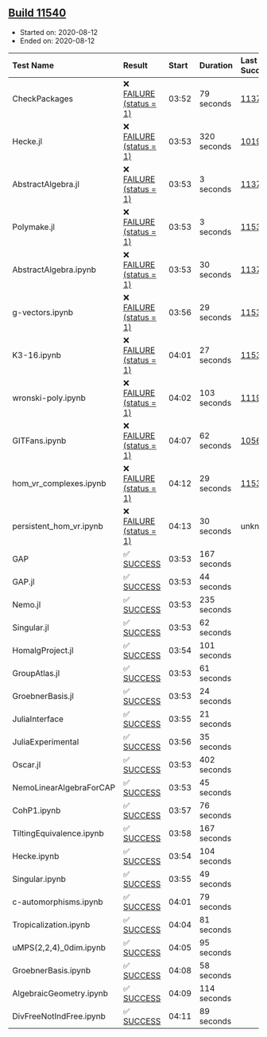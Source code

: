 ## [Build 11540](https://oscarci.mathematik.uni-kl.de/job/oscar/11540/)

* Started on: 2020-08-12
* Ended on: 2020-08-12

| Test Name    | Result | Start | Duration | Last Success | First Failure |
|:-------------|:-------|:------|:---------|:-------------|:--------------|
| CheckPackages | ❌ [FAILURE (status = 1)](https://oscarci.mathematik.uni-kl.de/job/oscar/11540/artifact/logs/build-11540/CheckPackages.log) | 03:52 | 79 seconds | [11376](https://oscarci.mathematik.uni-kl.de/job/oscar/11376/) | [11377](https://oscarci.mathematik.uni-kl.de/job/oscar/11377/) |
| Hecke.jl | ❌ [FAILURE (status = 1)](https://oscarci.mathematik.uni-kl.de/job/oscar/11540/artifact/logs/build-11540/Hecke.jl.log) | 03:53 | 320 seconds | [10197](https://oscarci.mathematik.uni-kl.de/job/oscar/10197/) | [10198](https://oscarci.mathematik.uni-kl.de/job/oscar/10198/) |
| AbstractAlgebra.jl | ❌ [FAILURE (status = 1)](https://oscarci.mathematik.uni-kl.de/job/oscar/11540/artifact/logs/build-11540/AbstractAlgebra.jl.log) | 03:53 | 3 seconds | [11376](https://oscarci.mathematik.uni-kl.de/job/oscar/11376/) | [11377](https://oscarci.mathematik.uni-kl.de/job/oscar/11377/) |
| Polymake.jl | ❌ [FAILURE (status = 1)](https://oscarci.mathematik.uni-kl.de/job/oscar/11540/artifact/logs/build-11540/Polymake.jl.log) | 03:53 | 3 seconds | [11532](https://oscarci.mathematik.uni-kl.de/job/oscar/11532/) | [11533](https://oscarci.mathematik.uni-kl.de/job/oscar/11533/) |
| AbstractAlgebra.ipynb | ❌ [FAILURE (status = 1)](https://oscarci.mathematik.uni-kl.de/job/oscar/11540/artifact/logs/build-11540/AbstractAlgebra.ipynb.log) | 03:53 | 30 seconds | [11376](https://oscarci.mathematik.uni-kl.de/job/oscar/11376/) | [11377](https://oscarci.mathematik.uni-kl.de/job/oscar/11377/) |
| g-vectors.ipynb | ❌ [FAILURE (status = 1)](https://oscarci.mathematik.uni-kl.de/job/oscar/11540/artifact/logs/build-11540/g-vectors.ipynb.log) | 03:56 | 29 seconds | [11532](https://oscarci.mathematik.uni-kl.de/job/oscar/11532/) | [11533](https://oscarci.mathematik.uni-kl.de/job/oscar/11533/) |
| K3-16.ipynb | ❌ [FAILURE (status = 1)](https://oscarci.mathematik.uni-kl.de/job/oscar/11540/artifact/logs/build-11540/K3-16.ipynb.log) | 04:01 | 27 seconds | [11532](https://oscarci.mathematik.uni-kl.de/job/oscar/11532/) | [11533](https://oscarci.mathematik.uni-kl.de/job/oscar/11533/) |
| wronski-poly.ipynb | ❌ [FAILURE (status = 1)](https://oscarci.mathematik.uni-kl.de/job/oscar/11540/artifact/logs/build-11540/wronski-poly.ipynb.log) | 04:02 | 103 seconds | [11192](https://oscarci.mathematik.uni-kl.de/job/oscar/11192/) | [11193](https://oscarci.mathematik.uni-kl.de/job/oscar/11193/) |
| GITFans.ipynb | ❌ [FAILURE (status = 1)](https://oscarci.mathematik.uni-kl.de/job/oscar/11540/artifact/logs/build-11540/GITFans.ipynb.log) | 04:07 | 62 seconds | [10566](https://oscarci.mathematik.uni-kl.de/job/oscar/10566/) | [10567](https://oscarci.mathematik.uni-kl.de/job/oscar/10567/) |
| hom_vr_complexes.ipynb | ❌ [FAILURE (status = 1)](https://oscarci.mathematik.uni-kl.de/job/oscar/11540/artifact/logs/build-11540/hom_vr_complexes.ipynb.log) | 04:12 | 29 seconds | [11532](https://oscarci.mathematik.uni-kl.de/job/oscar/11532/) | [11533](https://oscarci.mathematik.uni-kl.de/job/oscar/11533/) |
| persistent_hom_vr.ipynb | ❌ [FAILURE (status = 1)](https://oscarci.mathematik.uni-kl.de/job/oscar/11540/artifact/logs/build-11540/persistent_hom_vr.ipynb.log) | 04:13 | 30 seconds | unknown | unknown |
| GAP | ✅ [SUCCESS](https://oscarci.mathematik.uni-kl.de/job/oscar/11540/artifact/logs/build-11540/GAP.log) | 03:53 | 167 seconds |  |  |
| GAP.jl | ✅ [SUCCESS](https://oscarci.mathematik.uni-kl.de/job/oscar/11540/artifact/logs/build-11540/GAP.jl.log) | 03:53 | 44 seconds |  |  |
| Nemo.jl | ✅ [SUCCESS](https://oscarci.mathematik.uni-kl.de/job/oscar/11540/artifact/logs/build-11540/Nemo.jl.log) | 03:53 | 235 seconds |  |  |
| Singular.jl | ✅ [SUCCESS](https://oscarci.mathematik.uni-kl.de/job/oscar/11540/artifact/logs/build-11540/Singular.jl.log) | 03:53 | 62 seconds |  |  |
| HomalgProject.jl | ✅ [SUCCESS](https://oscarci.mathematik.uni-kl.de/job/oscar/11540/artifact/logs/build-11540/HomalgProject.jl.log) | 03:54 | 101 seconds |  |  |
| GroupAtlas.jl | ✅ [SUCCESS](https://oscarci.mathematik.uni-kl.de/job/oscar/11540/artifact/logs/build-11540/GroupAtlas.jl.log) | 03:53 | 61 seconds |  |  |
| GroebnerBasis.jl | ✅ [SUCCESS](https://oscarci.mathematik.uni-kl.de/job/oscar/11540/artifact/logs/build-11540/GroebnerBasis.jl.log) | 03:53 | 24 seconds |  |  |
| JuliaInterface | ✅ [SUCCESS](https://oscarci.mathematik.uni-kl.de/job/oscar/11540/artifact/logs/build-11540/JuliaInterface.log) | 03:55 | 21 seconds |  |  |
| JuliaExperimental | ✅ [SUCCESS](https://oscarci.mathematik.uni-kl.de/job/oscar/11540/artifact/logs/build-11540/JuliaExperimental.log) | 03:56 | 35 seconds |  |  |
| Oscar.jl | ✅ [SUCCESS](https://oscarci.mathematik.uni-kl.de/job/oscar/11540/artifact/logs/build-11540/Oscar.jl.log) | 03:53 | 402 seconds |  |  |
| NemoLinearAlgebraForCAP | ✅ [SUCCESS](https://oscarci.mathematik.uni-kl.de/job/oscar/11540/artifact/logs/build-11540/NemoLinearAlgebraForCAP.log) | 03:53 | 45 seconds |  |  |
| CohP1.ipynb | ✅ [SUCCESS](https://oscarci.mathematik.uni-kl.de/job/oscar/11540/artifact/logs/build-11540/CohP1.ipynb.log) | 03:57 | 76 seconds |  |  |
| TiltingEquivalence.ipynb | ✅ [SUCCESS](https://oscarci.mathematik.uni-kl.de/job/oscar/11540/artifact/logs/build-11540/TiltingEquivalence.ipynb.log) | 03:58 | 167 seconds |  |  |
| Hecke.ipynb | ✅ [SUCCESS](https://oscarci.mathematik.uni-kl.de/job/oscar/11540/artifact/logs/build-11540/Hecke.ipynb.log) | 03:54 | 104 seconds |  |  |
| Singular.ipynb | ✅ [SUCCESS](https://oscarci.mathematik.uni-kl.de/job/oscar/11540/artifact/logs/build-11540/Singular.ipynb.log) | 03:55 | 49 seconds |  |  |
| c-automorphisms.ipynb | ✅ [SUCCESS](https://oscarci.mathematik.uni-kl.de/job/oscar/11540/artifact/logs/build-11540/c-automorphisms.ipynb.log) | 04:01 | 79 seconds |  |  |
| Tropicalization.ipynb | ✅ [SUCCESS](https://oscarci.mathematik.uni-kl.de/job/oscar/11540/artifact/logs/build-11540/Tropicalization.ipynb.log) | 04:04 | 81 seconds |  |  |
| uMPS(2,2,4)_0dim.ipynb | ✅ [SUCCESS](https://oscarci.mathematik.uni-kl.de/job/oscar/11540/artifact/logs/build-11540/uMPS-2-2-4-_0dim.ipynb.log) | 04:05 | 95 seconds |  |  |
| GroebnerBasis.ipynb | ✅ [SUCCESS](https://oscarci.mathematik.uni-kl.de/job/oscar/11540/artifact/logs/build-11540/GroebnerBasis.ipynb.log) | 04:08 | 58 seconds |  |  |
| AlgebraicGeometry.ipynb | ✅ [SUCCESS](https://oscarci.mathematik.uni-kl.de/job/oscar/11540/artifact/logs/build-11540/AlgebraicGeometry.ipynb.log) | 04:09 | 114 seconds |  |  |
| DivFreeNotIndFree.ipynb | ✅ [SUCCESS](https://oscarci.mathematik.uni-kl.de/job/oscar/11540/artifact/logs/build-11540/DivFreeNotIndFree.ipynb.log) | 04:11 | 89 seconds |  |  |
